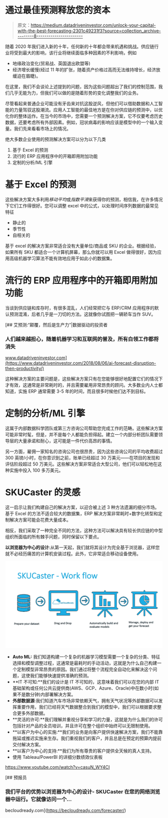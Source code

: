 # 通过最佳预测释放您的资本

> 原文：<https://medium.datadriveninvestor.com/unlock-your-capital-with-the-best-forecasting-2301c49231f3?source=collection_archive---------8----------------------->

随着 2020 年我们进入新的十年，任何新的十年都会带来机遇和挑战。供应链行业将受到最大的影响，该行业将继续面临多种因素的不利影响，例如

*   地缘政治变化(贸易战、英国退出欧盟等)
*   经济增长缓慢(经过 11 年的扩张，随着资产价格过高而无法维持增长，经济放缓迫在眉睫)。

在这里，我们不会谈论上述提到的问题，因为这些问题超出了我们的控制范围，我们几乎无能为力，但我们可以做的是随着形势的变化调整我们的业务。

尽管看起来普通企业可能没有牙齿来对抗这股逆风，但他们可以借助数据和人工智能的力量驾驭这股潮流。应用人工智能的最佳地方是在你对供应链的预测中，以优化你的整体运作。在当今的市场中，您需要一个预测解决方案，它不仅要考虑历史数据，还要考虑所有外部因素。例如，冠状病毒的影响应该是模型中的一个输入变量。我们先来看看市场上的情况。

绝大多数企业使用的预测解决方案可以分为以下几类

1.  基于 Excel 的预测
2.  流行的 ERP 应用程序中的开箱即用附加功能
3.  定制的分析/ML 引擎

# 基于 Excel 的预测

这些解决方案大多利用*移动平均*或*指数平滑*来获得你的预测，相信我，在许多情况下它们工作得很好。您可以调整 excel 中的公式，以处理时间序列数据的最常见特征

*   静止的
*   季节性
*   自相关的

基于 excel 的解决方案非常适合没有大量单位/商品或 SKU 的企业。根据经验，如果所有 SKU 都适合一个计算机屏幕，那么你就可以用 Excel 做得很好，因为应用高级机器学习算法不能有效地应用于如此小的数据集。

# 流行的 ERP 应用程序中的开箱即用附加功能

当谈到供应链和库存时，有很多混乱，人们经常把它与 ERP/CRM 应用程序的默认预测混淆，后者几乎是一刀切的方法。这就像你试图把一辆轿车当作 SUV。

[](https://www.datadriveninvestor.com/2018/08/06/ai-forecast-disruption-then-productivity/) [## 艾预测:“颠覆，然后是生产力”|数据驱动的投资者

### 人们越来越担心，随着机器学习和互联网的普及，所有白领工作都将消失

www.datadriveninvestor.com](https://www.datadriveninvestor.com/2018/08/06/ai-forecast-disruption-then-productivity/) 

这种解决方案的主要问题是，这些解决方案只有在您能够很好地配置它们的情况下才有效，这通常是非常耗时的，并且需要雇用非常昂贵的顾问。大多数业内人士都知道，实施 ERP 通常需要 3-5 年的时间，而且很多时候他们达不到目标。

# 定制的分析/ML 引擎

这属于内部数据科学团队或第三方咨询公司帮助您完成工作的范畴。这些解决方案可能非常时髦，但是，并不是每个人都能负担得起。建立一个内部分析团队需要领导层的大量承诺和耐心，这可能是一件代价高昂的事情。

另一方面，雇佣一家知名的咨询公司也很昂贵，因为这些咨询公司的平均收费超过 300 英镑/小时，在你意识到之前，账单已经超过 30 万美元——在项目的发现和评估阶段超过 50 万美元。这些解决方案非常适合大型公司，他们可以轻松地在这种实施中投入 100 多万美元。

# SKUCaster 的灵感

这一启示让我们构建自己的解决方案，以迎合被上述 3 种方法遗漏的细分市场。基于 Excel 的方法不适合较大的数据集，ERP 解决方案非常耗时+数字化转型和定制解决方案可能会花费大量成本。

相反，我们采取了一种完全不同的方法，这种方法可以解决具有较长供应链的中型组织所面临的所有棘手问题，同时保留以下要点。

**以浏览器为中心的设计**:从第一天起，我们就将其设计为完全基于浏览器，这样您就不必经历痛苦的计算机安装过程。此外，它非常适合移动设备使用。

![](img/7e21092abc9495102ca6538a82ae763e.png)

*   **Auto ML:** 我们知道构建一个复杂的机器学习模型需要一个复杂的分类、特征选择和模型调整过程，这通常是最耗时的手动活动，这就是为什么自己构建一个定制模型非常昂贵的原因。我们通过将整个流程完全自动化来解决这个问题，这使我们能够快速提供准确的预测。
*   **IT 不可知:**我们的设计是 IT 不可知的，这意味着我们可以在您的内部 IT 基础架构或任何公共云提供商(AWS、GCP、Azure、Oracle)中在数小时(如果不是数分钟)内部署解决方案。
*   **外部数据源**:我们知道汽车市场非常依赖天气，拥有天气状况等外部数据可以发挥重要作用，我们已经将天气数据整合到我们的模型中，我们可以根据要求整合更多外部数据。
*   **灵活的许可:**我们理解并重视分享和学习的力量，这就是为什么我们的许可包括针对产品的全员培训，并且许可在整个组织中始终可以无限制使用。
*   **以客户为中心的实施:**我们的业务是向客户提供快速解决方案，我们不能靠拖延或推迟实施来生存。我们重视我们的客户，并且总是在预定的预算内提前交付解决方案。
*   **以客户为中心的支持:**我们为所有尊贵的客户提供全天候的真人支持。
*   使用 Tableau/PowerBI 的详细分数绩效仪表板

https://www.youtube.com/watch?v=casuN_WY4CI

[](https://becloudready.com/forecaster/) [## 预报员

### 我们平台的优势以浏览器为中心的设计- SKUCaster 在您的网络浏览器中运行。它就像访问一个…

becloudready.com](https://becloudready.com/forecaster/)